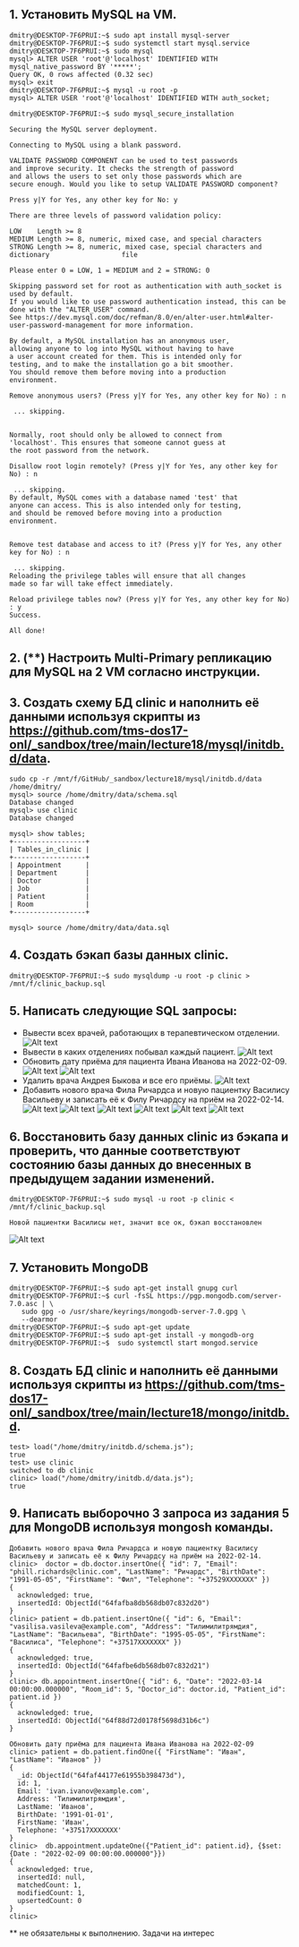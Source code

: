 ## 1. Установить MySQL на VM.
```
dmitry@DESKTOP-7F6PRUI:~$ sudo apt install mysql-server
dmitry@DESKTOP-7F6PRUI:~$ sudo systemctl start mysql.service
dmitry@DESKTOP-7F6PRUI:~$ sudo mysql
mysql> ALTER USER 'root'@'localhost' IDENTIFIED WITH mysql_native_password BY '*****';
Query OK, 0 rows affected (0.32 sec)
mysql> exit
dmitry@DESKTOP-7F6PRUI:~$ mysql -u root -p
mysql> ALTER USER 'root'@'localhost' IDENTIFIED WITH auth_socket;
```
```
dmitry@DESKTOP-7F6PRUI:~$ sudo mysql_secure_installation

Securing the MySQL server deployment.

Connecting to MySQL using a blank password.

VALIDATE PASSWORD COMPONENT can be used to test passwords
and improve security. It checks the strength of password
and allows the users to set only those passwords which are
secure enough. Would you like to setup VALIDATE PASSWORD component?

Press y|Y for Yes, any other key for No: y

There are three levels of password validation policy:

LOW    Length >= 8
MEDIUM Length >= 8, numeric, mixed case, and special characters
STRONG Length >= 8, numeric, mixed case, special characters and dictionary                  file

Please enter 0 = LOW, 1 = MEDIUM and 2 = STRONG: 0

Skipping password set for root as authentication with auth_socket is used by default.
If you would like to use password authentication instead, this can be done with the "ALTER_USER" command.
See https://dev.mysql.com/doc/refman/8.0/en/alter-user.html#alter-user-password-management for more information.

By default, a MySQL installation has an anonymous user,
allowing anyone to log into MySQL without having to have
a user account created for them. This is intended only for
testing, and to make the installation go a bit smoother.
You should remove them before moving into a production
environment.

Remove anonymous users? (Press y|Y for Yes, any other key for No) : n

 ... skipping.


Normally, root should only be allowed to connect from
'localhost'. This ensures that someone cannot guess at
the root password from the network.

Disallow root login remotely? (Press y|Y for Yes, any other key for No) : n

 ... skipping.
By default, MySQL comes with a database named 'test' that
anyone can access. This is also intended only for testing,
and should be removed before moving into a production
environment.


Remove test database and access to it? (Press y|Y for Yes, any other key for No) : n

 ... skipping.
Reloading the privilege tables will ensure that all changes
made so far will take effect immediately.

Reload privilege tables now? (Press y|Y for Yes, any other key for No) : y
Success.

All done!
```
## 2. (**) Настроить Multi-Primary репликацию для MySQL на 2 VM согласно инструкции.

## 3. Создать схему БД clinic и наполнить её данными используя скрипты из https://github.com/tms-dos17-onl/_sandbox/tree/main/lecture18/mysql/initdb.d/data.
```
sudo cp -r /mnt/f/GitHub/_sandbox/lecture18/mysql/initdb.d/data /home/dmitry/
mysql> source /home/dmitry/data/schema.sql
Database changed
mysql> use clinic
Database changed

mysql> show tables;
+------------------+
| Tables_in_clinic |
+------------------+
| Appointment      |
| Department       |
| Doctor           |
| Job              |
| Patient          |
| Room             |
+------------------+

mysql> source /home/dmitry/data/data.sql
```
## 4. Создать бэкап базы данных clinic.
```
dmitry@DESKTOP-7F6PRUI:~$ sudo mysqldump -u root -p clinic > /mnt/f/clinic_backup.sql
```
## 5. Написать следующие SQL запросы:
- Вывести всех врачей, работающих в терапевтическом отделении.
![Alt text](image.png)
- Вывести в каких отделениях побывал каждый пациент.
![Alt text](image-1.png)
- Обновить дату приёма для пациента Ивана Иванова на 2022-02-09.
![Alt text](image-2.png)
![Alt text](image-3.png)
- Удалить врача Андрея Быкова и все его приёмы.
![Alt text](image-4.png)
- Добавить нового врача Фила Ричардса и новую пациентку Василису Васильеву и записать её к Филу Ричардсу на приём на 2022-02-14.
![Alt text](image-5.png)
![Alt text](image-6.png)
![Alt text](image-7.png)
![Alt text](image-8.png)
![Alt text](image-9.png)
![Alt text](image-10.png)
## 6. Восстановить базу данных clinic из бэкапа и проверить, что данные соответствуют состоянию базы данных до внесенных в предыдущем задании изменений.
```
dmitry@DESKTOP-7F6PRUI:~$ sudo mysql -u root -p clinic < /mnt/f/clinic_backup.sql
```
```
Новой пациентки Василисы нет, значит все ок, бэкап восстановлен
```
![Alt text](image-11.png)
## 7. Установить MongoDB
```
dmitry@DESKTOP-7F6PRUI:~$ sudo apt-get install gnupg curl
dmitry@DESKTOP-7F6PRUI:~$ curl -fsSL https://pgp.mongodb.com/server-7.0.asc | \
   sudo gpg -o /usr/share/keyrings/mongodb-server-7.0.gpg \
   --dearmor
dmitry@DESKTOP-7F6PRUI:~$ sudo apt-get update
dmitry@DESKTOP-7F6PRUI:~$ sudo apt-get install -y mongodb-org
dmitry@DESKTOP-7F6PRUI:~$  sudo systemctl start mongod.service
```

## 8. Создать БД clinic и наполнить её данными используя скрипты из https://github.com/tms-dos17-onl/_sandbox/tree/main/lecture18/mongo/initdb.d.
```
test> load("/home/dmitry/initdb.d/schema.js");
true
test> use clinic
switched to db clinic
clinic> load("/home/dmitry/initdb.d/data.js");
true
```
## 9. Написать выборочно 3 запроса из задания 5 для MongoDB используя mongosh команды.
```
Добавить нового врача Фила Ричардса и новую пациентку Василису Васильеву и записать её к Филу Ричардсу на приём на 2022-02-14.
clinic>  doctor = db.doctor.insertOne({ "id": 7, "Email": "phill.richards@clinic.com", "LastName": "Ричардс", "BirthDate": "1991-05-05", "FirstName": "Фил", "Telephone": "+37529XXXXXXX" })
{
  acknowledged: true,
  insertedId: ObjectId("64fafba8db568db07c832d20")
}
clinic> patient = db.patient.insertOne({ "id": 6, "Email": "vasilisa.vasileva@example.com", "Address": "Тилимилитрямдия", "LastName": "Васильева", "BirthDate": "1995-05-05", "FirstName": "Василиса", "Telephone": "+37517XXXXXXX" })
{
  acknowledged: true,
  insertedId: ObjectId("64fafbe6db568db07c832d21")
}
clinic> db.appointment.insertOne({ "id": 6, "Date": "2022-03-14 00:00:00.000000", "Room_id": 5, "Doctor_id": doctor.id, "Patient_id": patient.id })
{
  acknowledged: true,
  insertedId: ObjectId("64f88d72d0178f5698d31b6c")
}
```
```
Обновить дату приёма для пациента Ивана Иванова на 2022-02-09
clinic> patient = db.patient.findOne({ "FirstName": "Иван", "LastName": "Иванов" })
{
  _id: ObjectId("64faf44177e61955b398473d"),
  id: 1,
  Email: 'ivan.ivanov@example.com',
  Address: 'Тилимилитрямдия',
  LastName: 'Иванов',
  BirthDate: '1991-01-01',
  FirstName: 'Иван',
  Telephone: '+37517XXXXXXX'
}
clinic>  db.appointment.updateOne({"Patient_id": patient.id}, {$set: {Date : "2022-02-09 00:00:00.000000"}})
{
  acknowledged: true,
  insertedId: null,
  matchedCount: 1,
  modifiedCount: 1,
  upsertedCount: 0
}
clinic>
```
** не обязательны к выполнению. Задачи на интерес
